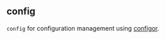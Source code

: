 ## config

`config` for configuration management using [configor](https://github.com/jinzhu/configor).

